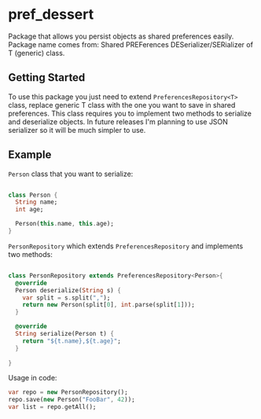 # pref_dessert

Package that allows you persist objects as shared preferences easily. Package name comes from: Shared PREFerences DESerializer/SERializer of T (generic) class.

## Getting Started

To use this package you just need to extend `PreferencesRepository<T>` class, replace generic T class with the one you want to save in shared preferences. This class requires you to implement two methods to serialize and deserialize objects. In future releases I'm planning to use JSON serializer so it will be much simpler to use.

## Example

`Person` class that you want to serialize:
```dart

class Person {
  String name;
  int age;

  Person(this.name, this.age);
}

``` 

`PersonRepository` which extends `PreferencesRepository` and implements two methods:
```dart

class PersonRepository extends PreferencesRepository<Person>{
  @override
  Person deserialize(String s) {
    var split = s.split(",");
    return new Person(split[0], int.parse(split[1]));
  }

  @override
  String serialize(Person t) {
    return "${t.name},${t.age}";
  }
  
}
```

Usage in code:
```dart
var repo = new PersonRepository();
repo.save(new Person("FooBar", 42));
var list = repo.getAll();
```
